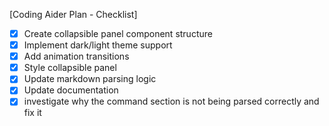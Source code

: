 [Coding Aider Plan - Checklist]

- [x] Create collapsible panel component structure
- [x] Implement dark/light theme support
- [x] Add animation transitions
- [x] Style collapsible panel
- [x] Update markdown parsing logic
- [x] Update documentation
- [x] investigate why the command section is not being parsed correctly and fix it
